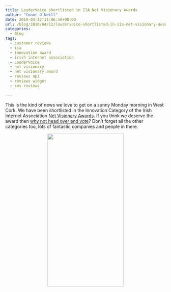 ```yaml
---
title: LouderVoice shortlisted in IIA Net Visionary Awards
author: "Conor O'Neill"
date: 2010-04-12T11:06:56+00:00
url: /blog/2010/04/12/loudervoice-shortlisted-in-iia-net-visionary-awards/
categories:
  - Blog
tags:
  - customer reviews
  - iia
  - innovation award
  - irish internet association
  - LouderVoice
  - net visionary
  - net visionary award
  - reviews api
  - reviews widget
  - sms reviews

---
```

This is the kind of news we love to get on a sunny Monday morning in West Cork. We have been shortlisted in the Innovation Category of the Irish Internet Association [Net Visionary Awards][1]. If you think we deserve the award then [why not head over and vote][2]? Don&#8217;t forget all the other categories too, lots of fantastic companies and people in there.

<p style="text-align: center;">
  <a href="http://www.iia.ie/net-visionary/vote/6"><img class="size-full wp-image-1421  aligncenter" title="IIA Net Visionary Award" src="http://www.loudervoice.com/wp-content/uploads/2010/04/12/loudervoice-shortlisted-in-iia-net-visionary-awards/innovationaward.jpg" alt="" width="240" height="480" srcset="http://127.0.0.1.nip.io/wp-content/uploads/2010/04/12/loudervoice-shortlisted-in-iia-net-visionary-awards/innovationaward.jpg 240w, http://127.0.0.1.nip.io/wp-content/uploads/2010/04/12/loudervoice-shortlisted-in-iia-net-visionary-awards/innovationaward-150x300.jpg 150w" sizes="(max-width: 240px) 100vw, 240px" /></a>
</p>

 [1]: http://www.iia.ie/net-visionary/
 [2]: http://www.iia.ie/net-visionary/vote/6